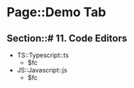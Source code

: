 # Page::Demo Tab

## Section::# 11. Code Editors

- TS::Typescript::ts
	- $fc
- JS::Javascript::js
	- $fc

